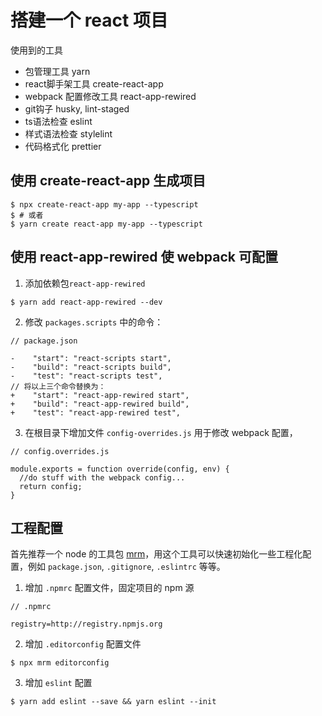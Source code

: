 # 搭建一个 react 项目

使用到的工具
- 包管理工具 yarn
- react脚手架工具 create-react-app
- webpack 配置修改工具 react-app-rewired
- git钩子 husky, lint-staged
- ts语法检查 eslint
- 样式语法检查 stylelint
- 代码格式化 prettier

## 使用 create-react-app 生成项目
```
$ npx create-react-app my-app --typescript
$ # 或者
$ yarn create react-app my-app --typescript
```

## 使用 react-app-rewired 使 webpack 可配置

1. 添加依赖包`react-app-rewired`
```
$ yarn add react-app-rewired --dev
```
2. 修改 `packages.scripts` 中的命令：
```
// package.json

-    "start": "react-scripts start",
-    "build": "react-scripts build",
-    "test": "react-scripts test",
// 将以上三个命令替换为：
+    "start": "react-app-rewired start",
+    "build": "react-app-rewired build",
+    "test": "react-app-rewired test",
```
3. 在根目录下增加文件 `config-overrides.js` 用于修改 webpack 配置，
```
// config.overrides.js

module.exports = function override(config, env) {
  //do stuff with the webpack config...
  return config;
}
```

## 工程配置
首先推荐一个 node 的工具包 [mrm](https://mrm.js.org/)，用这个工具可以快速初始化一些工程化配置，例如 `package.json`, `.gitignore`, `.eslintrc` 等等。
1. 增加 `.npmrc` 配置文件，固定项目的 npm 源
```
// .npmrc

registry=http://registry.npmjs.org
```
2. 增加 `.editorconfig` 配置文件
```
$ npx mrm editorconfig
```
3. 增加 `eslint` 配置
```
$ yarn add eslint --save && yarn eslint --init
```


